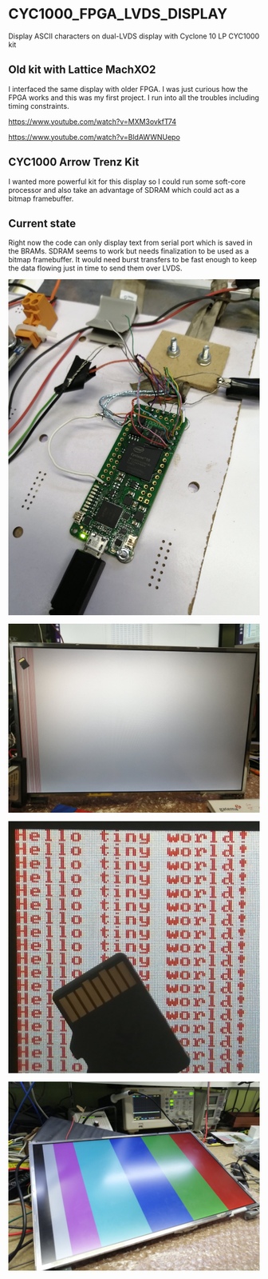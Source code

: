 # CYC1000_FPGA_LVDS_DISPLAY
Display ASCII characters on dual-LVDS display with Cyclone 10 LP CYC1000 kit

## Old kit with Lattice MachXO2

I interfaced the same display with older FPGA. I was just curious how the FPGA works and this was my first project. I run into all the troubles including timing constraints.

https://www.youtube.com/watch?v=MXM3ovkfT74

https://www.youtube.com/watch?v=BldAWWNUepo

## CYC1000 Arrow Trenz Kit

I wanted more powerful kit for this display so I could run some soft-core processor and also take an advantage of SDRAM which could act as a bitmap framebuffer.

## Current state

Right now the code can only display text from serial port which is saved in the BRAMs.
SDRAM seems to work but needs finalization to be used as a bitmap framebuffer. It would need burst transfers to be fast enough to keep the data flowing just in time to send them over LVDS.

![](doc/CYC1000_LVDS_DISPLAY.jpeg)

![](doc/hello_world.jpeg)

![](doc/hello_tiny_world.jpeg)

![](doc/color_bands.jpeg)